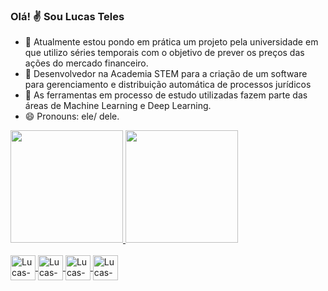 ### Olá! ✌️ Sou Lucas Teles

- 🔭 Atualmente estou pondo em prática um projeto pela universidade em que utilizo séries temporais com o objetivo de prever os preços das ações do mercado financeiro.
- 🔭 Desenvolvedor na Academia STEM para a criação de um software para gerenciamento e distribuição automática de processos jurídicos
- 🌱 As ferramentas em processo de estudo utilizadas fazem parte das áreas de Machine Learning e Deep Learning.
- 😄 Pronouns:  ele/ dele.

<div>
  <a href="https://github.com/LucasEduardo08?tab=repositories">
  <img height="180cm" src="https://github-readme-stats.vercel.app/api?username=LucasEduardo08&show_icons=true&theme=dark&include_all_commits=true" />
  <img height="180cm" src="https://github-readme-stats.vercel.app/api/top-langs/?username=LucasEduardo08&layout=compact&langs_count=16&theme=dark" />
</div>
<div style="display : inline_block"><br>
  <img align="center" alt="Lucas-Jn" height="40" width="40" src="https://cdn.jsdelivr.net/gh/devicons/devicon/icons/jupyter/jupyter-original-wordmark.svg" />
  <img align="center" alt="Lucas-Python" height="40" width="40" src="https://cdn.jsdelivr.net/gh/devicons/devicon/icons/python/python-original.svg" />
  <img align="center" alt="Lucas-R" height="40" width="40" src="https://cdn.jsdelivr.net/gh/devicons/devicon/icons/r/r-original.svg" />
  <img align="center" alt="Lucas-Pg" height="40" width="40" src="https://cdn.jsdelivr.net/gh/devicons/devicon/icons/postgresql/postgresql-original.svg" />
</div>
